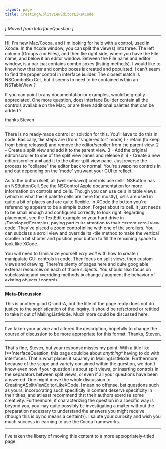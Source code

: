 ```yaml
---
layout: page
title: CreatingASplitViewEditorLikeXCode
---
```




*[ Moved from InterfaceQuestion ]*

----

Hi, I'm new Mac/Cocoa, and I'm looking for help with a control, used in Xcode.
In the Xcode window, you can split the view(s) into three. The left column (Groups and Files),
and then the right side, where you have the File name, and below it an editor window.
Between the File name and editor window, is a bar that contains combo boxes (listing methods).
I would like to know how that bar and combo boxes is created and populated.
I can't seem to find the proper control in interface builder. The closest match is NSComboBoxCell,
but it seems to need to be contained within an NSTableView ?

If you can point to any documentation or examples, would be greatly appreciated.
One more question, does Interface Builder contain all the controls available on the Mac, or are there
additional palettes that can be added ?

thanks
Steven

----

There is no ready-made control or solution for this. You'll have to do this in code. Basically, the steps are (from "single-editor" mode) 1 - retain (to keep from being released) and remove the editor/scroller from the parent view. 2 - Create a split view and add it to the parent view. 3 - Add the original editor/scroller to one of the split view panes and release it. 4 - Create a new editor/scroller and add it to the other split view pane. Just reverse the process to "collapse" the editor back to normal. You're swapping controls in and out depending on the 'mode' you want your GUI to reflect.

As to the button itself, all (well-behaved) controls use cells. NSButton has an NSButtonCell. See the NSControl Apple documentation for more information on controls and cells. Though you can use cells in table views (which is what the IB palette cells are there for, mostly), cells are used in quite a bit of places and are quite flexible. In XCode the button you're referencing appears to be a simple button. Forget about its cell. It just needs to be small enough and configured correctly to look right. Regarding placement, see the TextEdit example on your hard drive in /Developer/Examples, paying particular attention to their custom scroll view code. They've placed a zoom control inline with one of the scrollers. You can subclass a scroll view and override its     -tile method to make the vertical scroller a bit shorter and position your button to fill the remaining space to look like XCode.

You will need to familiarize yourself *very well* with how to create / manipulate GUI controls in code. Then focus on split views, then custom views and drawing. There're plenty of pages here and quite googlable external resources on each of those subjects. You should also focus on subclassing and overriding methods to change / augment the behavior of existing objects / controls.

----

**Meta-Discussion**

This is another good Q-and-A, but the title of the page really does not do justice to the sophistication of the inquiry. It should be refactored or retitled to take it out of MailingListMode. Much more could be discussed here.

----

I've taken your advice and altered the description, hopefully to change the course of discussion to be more appropriate for this format. Thanks, Steven.

----

That's fine, Steven, but your response misses my point. With a title like I**'nterfaceQuestion, this page could be about *anything** having to do with interfaces. That is what places it squarely in MailingListMode. Furthermore, because of the scope and variety contained within the question, we don't know even now if your question is about split views, or inserting controls in the separators between split views, or even if all your questions have been answered. One might move the whole discussion to CreatingASplitViewEditorLikeXCode. I mean no offense, but questions such as yours, incorporating such specificity in content deserve specificity in their titles, and at least recommend that their authors exercise some creativity. Furthermore, if characterizing the question in a specific way is beyond you, you may quite possibly be investigating a matter without the preparation necessary to understand the answers you might receive (though this is by no means a certainty). I salute your curiosity and wish you much success in learning to use the Cocoa frameworks.

----

I've taken the liberty of moving this content to a more appropriately-titled page.

